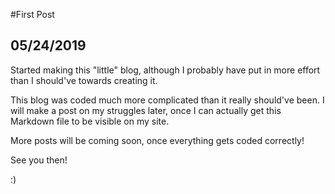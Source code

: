 #First Post
## 05/24/2019

Started making this "little" blog, although I probably have put in more effort than I should've towards creating it.

This blog was coded much more complicated than it really should've been. I will make a post on my struggles later, once I can actually get this Markdown file to be visible on my site.

More posts will be coming soon, once everything gets coded correctly!

See you then!

:)